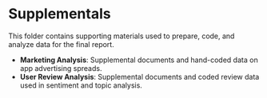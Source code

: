 # Supplementals

This folder contains supporting materials used to prepare, code, and analyze data for the final report.  
- **Marketing Analysis**: Supplemental documents and hand-coded data on app advertising spreads.  
- **User Review Analysis**: Supplemental documents and coded review data used in sentiment and topic analysis.  